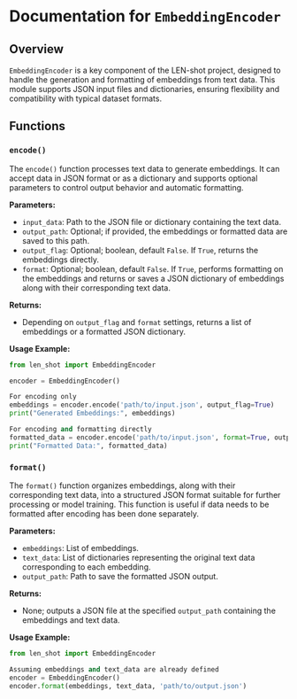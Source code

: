 # Documentation for `EmbeddingEncoder`

## Overview
`EmbeddingEncoder` is a key component of the LEN-shot project, designed to handle the generation and formatting of embeddings from text data. This module supports JSON input files and dictionaries, ensuring flexibility and compatibility with typical dataset formats.

## Functions

### `encode()`
The `encode()` function processes text data to generate embeddings. It can accept data in JSON format or as a dictionary and supports optional parameters to control output behavior and automatic formatting.

**Parameters:**
- `input_data`: Path to the JSON file or dictionary containing the text data.
- `output_path`: Optional; if provided, the embeddings or formatted data are saved to this path.
- `output_flag`: Optional; boolean, default `False`. If `True`, returns the embeddings directly.
- `format`: Optional; boolean, default `False`. If `True`, performs formatting on the embeddings and returns or saves a JSON dictionary of embeddings along with their corresponding text data.

**Returns:**
- Depending on `output_flag` and `format` settings, returns a list of embeddings or a formatted JSON dictionary.

**Usage Example:**
```python
from len_shot import EmbeddingEncoder

encoder = EmbeddingEncoder()

For encoding only
embeddings = encoder.encode('path/to/input.json', output_flag=True)
print("Generated Embeddings:", embeddings)

For encoding and formatting directly
formatted_data = encoder.encode('path/to/input.json', format=True, output_flag=True)
print("Formatted Data:", formatted_data)
```

### `format()`
The `format()` function organizes embeddings, along with their corresponding text data, into a structured JSON format suitable for further processing or model training. This function is useful if data needs to be formatted after encoding has been done separately.

**Parameters:**
- `embeddings`: List of embeddings.
- `text_data`: List of dictionaries representing the original text data corresponding to each embedding.
- `output_path`: Path to save the formatted JSON output.

**Returns:**
- None; outputs a JSON file at the specified `output_path` containing the embeddings and text data.

**Usage Example:**
```python
from len_shot import EmbeddingEncoder

Assuming embeddings and text_data are already defined
encoder = EmbeddingEncoder()
encoder.format(embeddings, text_data, 'path/to/output.json')
```
